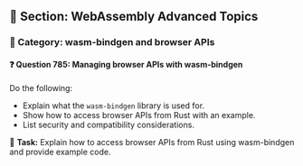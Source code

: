 ## 📘 Section: WebAssembly Advanced Topics  
### 🔹 Category: wasm-bindgen and browser APIs  
#### ❓ Question 785: Managing browser APIs with wasm-bindgen

Do the following:

- Explain what the `wasm-bindgen` library is used for.
- Show how to access browser APIs from Rust with an example.
- List security and compatibility considerations.

🔧 **Task:** Explain how to access browser APIs from Rust using wasm-bindgen and provide example code.
